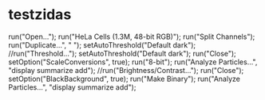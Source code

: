 # testzidas
run("Open...");
run("HeLa Cells (1.3M, 48-bit RGB)");
run("Split Channels");
run("Duplicate...", " ");
setAutoThreshold("Default dark");
//run("Threshold...");
setAutoThreshold("Default dark");
run("Close");
setOption("ScaleConversions", true);
run("8-bit");
run("Analyze Particles...", "display summarize add");
//run("Brightness/Contrast...");
run("Close");
setOption("BlackBackground", true);
run("Make Binary");
run("Analyze Particles...", "display summarize add");
